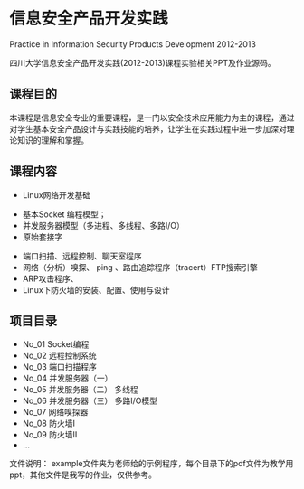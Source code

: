 信息安全产品开发实践
=================
Practice in Information Security Products Development 2012-2013

四川大学信息安全产品开发实践(2012-2013)课程实验相关PPT及作业源码。

课程目的
-------

本课程是信息安全专业的重要课程，是一门以安全技术应用能力为主的课程，通过对学生基本安全产品设计与实践技能的培养，让学生在实践过程中进一步加深对理论知识的理解和掌握。

课程内容
-------

- Linux网络开发基础
 + 基本Socket 编程模型；
 + 并发服务器模型（多进程、多线程、多路I/O）
 + 原始套接字
- 端口扫描、远程控制、聊天室程序
- 网络（分析）嗅探、 ping 、路由追踪程序（tracert）FTP搜索引擎
- ARP攻击程序、
- Linux下防火墙的安装、配置、使用与设计

项目目录
-------

* No_01 Socket编程
* No_02 远程控制系统
* No_03 端口扫描程序
* No_04 并发服务器（一）
* No_05 并发服务器（二） 多线程
* No_06 并发服务器（三） 多路I/O模型
* No_07 网络嗅探器
* No_08 防火墙I
* No_09 防火墙II
* ...

文件说明：
example文件夹为老师给的示例程序，每个目录下的pdf文件为教学用ppt，其他文件是我写的作业，仅供参考。